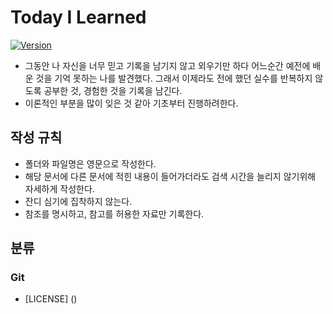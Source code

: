 # Today I Learned
[![Version](https://img.shields.io/badge/version-2023.07.31-red.svg)](./TIL_VERSION)
* 그동안 나 자신을 너무 믿고 기록을 남기지 않고 외우기만 하다 어느순간 예전에 배운 것을 기억 못하는 나를 발견했다. 그래서 이제라도 전에 했던 실수를 반복하지 않도록 공부한 것, 경험한 것을 기록을 남긴다.
* 이론적인 부분을 많이 잊은 것 같아 기초부터 진행하려한다.

## 작성 규칙
* 폴더와 파일명은 영문으로 작성한다.
* 해당 문서에 다른 문서에 적힌 내용이 들어가더라도 검색 시간을 늘리지 않기위해 자세하게 작성한다.
* 잔디 심기에 집착하지 않는다.
* 참조를 명시하고, 참고를 허용한 자료만 기록한다.

## 분류
### Git
* [LICENSE] ()